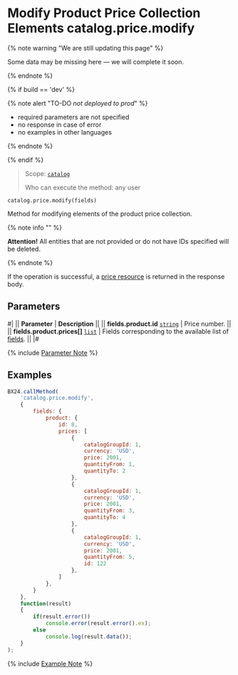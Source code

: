 # Modify Product Price Collection Elements catalog.price.modify

{% note warning "We are still updating this page" %}

Some data may be missing here — we will complete it soon.

{% endnote %}

{% if build == 'dev' %}

{% note alert "TO-DO _not deployed to prod_" %}

- required parameters are not specified
- no response in case of error 
- no examples in other languages
  
{% endnote %}

{% endif %}

> Scope: [`catalog`](../../scopes/permissions.md)
>
> Who can execute the method: any user

```http
catalog.price.modify(fields)
```

Method for modifying elements of the product price collection.

{% note info "" %}

**Attention!** All entities that are not provided or do not have IDs specified will be deleted.

{% endnote %}

If the operation is successful, a [price resource](resource.md) is returned in the response body.

## Parameters

#|
|| **Parameter** | **Description** ||
|| **fields.product.id** 
[`string`](../../data-types.md) | Price number. ||
|| **fields.product.prices[]** 
[`list`](../../data-types.md) | Fields corresponding to the available list of [fields](catalog-price-get-fields.md). ||
|#

{% include [Parameter Note](../../../_includes/required.md) %}

## Examples

```javascript
BX24.callMethod(
    'catalog.price.modify',
    {
        fields: {
            product: {
                id: 8,
                prices: [
                    {
                        catalogGroupId: 1,
                        currency: 'USD',
                        price: 2001,
                        quantityFrom: 1,
                        quantityTo: 2
                    },
                    {
                        catalogGroupId: 1,
                        currency: 'USD',
                        price: 2001,                
                        quantityFrom: 3,
                        quantityTo: 4
                    },
                    {
                        catalogGroupId: 1,
                        currency: 'USD',
                        price: 2001,                
                        quantityFrom: 5,
                        id: 122
                    },
                ]
            },
        }
    },
    function(result)
    {
        if(result.error())
            console.error(result.error().ex);
        else
            console.log(result.data());
    }
);
```
{% include [Example Note](../../../_includes/examples.md) %}